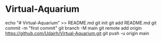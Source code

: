 # Virtual-Aquarium
echo "# Virtual-Aquarium" >> README.md
git init
git add README.md
git commit -m "first commit"
git branch -M main
git remote add origin https://github.com/Udairh/Virtual-Aquarium.git
git push -u origin main
